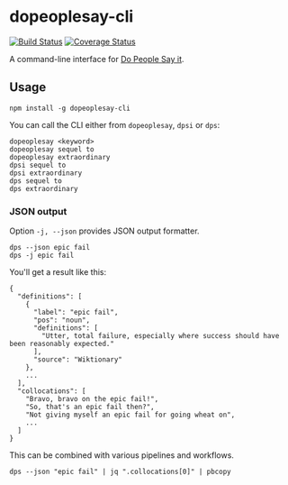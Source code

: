 # dopeoplesay-cli

[![Build Status](https://travis-ci.org/uetchy/dopeoplesay-cli.svg?branch=master)](https://travis-ci.org/uetchy/dopeoplesay-cli)
[![Coverage Status](https://coveralls.io/repos/github/uetchy/dopeoplesay-cli/badge.svg?branch=master)](https://coveralls.io/github/uetchy/dopeoplesay-cli?branch=master)

A command-line interface for [Do People Say it](https://dopeoplesay.com).

## Usage

```shell
npm install -g dopeoplesay-cli
```

You can call the CLI either from `dopeoplesay`, `dpsi` or `dps`:

```shell
dopeoplesay <keyword>
dopeoplesay sequel to
dopeoplesay extraordinary
dpsi sequel to
dpsi extraordinary
dps sequel to
dps extraordinary
```

### JSON output

Option `-j, --json` provides JSON output formatter.

```shell
dps --json epic fail
dps -j epic fail
```

You'll get a result like this:

```jsonc
{
  "definitions": [
    {
      "label": "epic fail",
      "pos": "noun",
      "definitions": [
        "Utter, total failure, especially where success should have been reasonably expected."
      ],
      "source": "Wiktionary"
    },
    ...
  ],
  "collocations": [
    "Bravo, bravo on the epic fail!",
    "So, that's an epic fail then?",
    "Not giving myself an epic fail for going wheat on",
    ...
  ]
}
```

This can be combined with various pipelines and workflows.

```shell
dps --json "epic fail" | jq ".collocations[0]" | pbcopy
```
